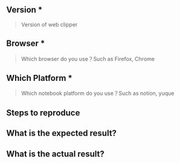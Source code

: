 ## Version \*

> Version of web clipper

## Browser \*

> Which browser do you use？Such as Firefox, Chrome

## Which Platform \*

> Which notebook platform do you use？Such as notion, yuque

## Steps to reproduce

## What is the expected result?

## What is the actual result?
